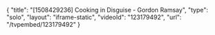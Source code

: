 {
    "title": "[1508429236] Cooking in Disguise - Gordon Ramsay",
    "type": "solo",
    "layout": "iframe-static",
    "videoId": "123179492",
    "url": "\/tvpembed\/123179492"
}